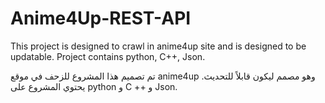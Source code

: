 # Anime4Up-REST-API
This project is designed to crawl in anime4up site and is designed to be updatable. Project contains python, C++, Json.

تم تصميم هذا المشروع للزحف في موقع anime4up وهو مصمم ليكون قابلاً للتحديث. يحتوي المشروع على python و C ++ و Json.
